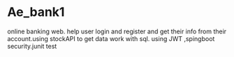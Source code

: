 # Ae_bank1
online banking web. help user login and register and get their info from their account.using stockAPI to get data work with sql. using JWT ,spingboot security.junit test
